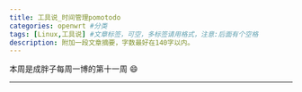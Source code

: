 ```yaml
---
title: 工具说_时间管理pomotodo
categories: openwrt #分类
tags: [Linux,工具说] #文章标签，可空，多标签请用格式，注意:后面有个空格
description: 附加一段文章摘要，字数最好在140字以内。
---
```


本周是成胖子每周一博的第十一周 :smile:

---

<!--more-->
